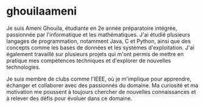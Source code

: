 # ghouilaameni
Je suis Ameni Ghouila, étudiante en 2e année préparatoire intégrée, passionnée par l'informatique et les mathématiques. J'ai étudié plusieurs langages de programmation, notamment Java, C et Python, ainsi que des concepts comme les bases de données et les systèmes d'exploitation. J'ai également travaillé sur plusieurs projets qui m'ont permis de mettre en pratique mes compétences techniques et d'explorer de nouvelles technologies.

Je suis membre de clubs comme l'IEEE, où je m'implique pour apprendre, échanger et collaborer avec des passionnés du domaine. Ma curiosité et ma motivation me poussent à toujours chercher de nouvelles connaissances et à relever des défis pour évoluer dans ce domaine.
